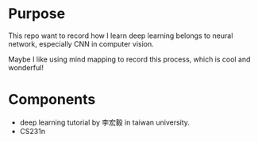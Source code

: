 # Purpose

This repo want to record how I learn deep learning belongs to neural network, especially CNN in computer vision.

Maybe I like using mind mapping to record this process, which is cool and wonderful!

# Components

- deep learning tutorial by 李宏毅 in taiwan university.
- CS231n
